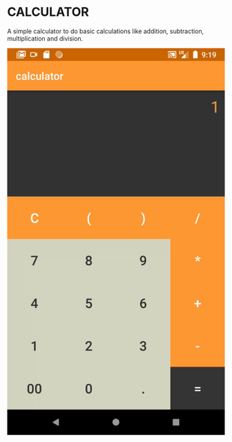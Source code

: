 # CALCULATOR

A simple calculator to do basic calculations like addition, subtraction, multiplication and division.

![calculator gif](./assets/Calculator.gif)

